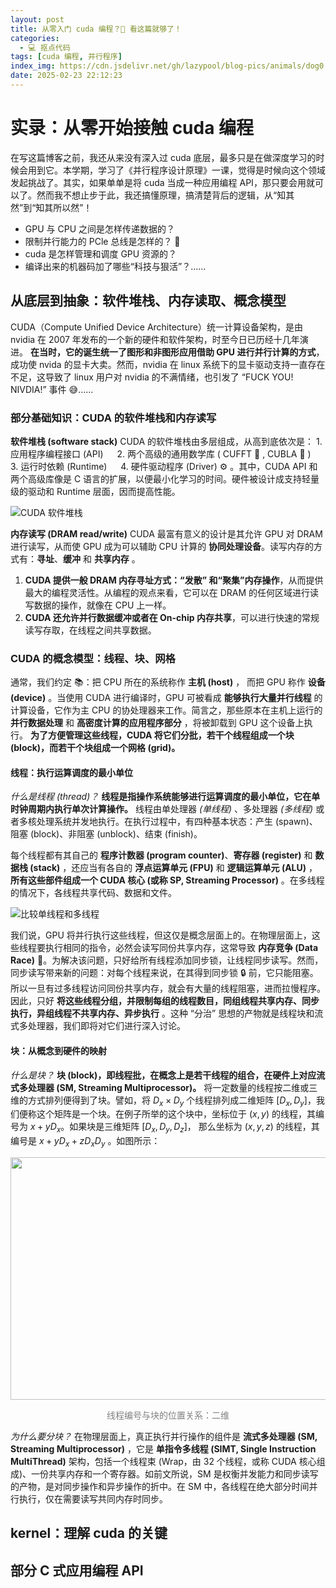 ```yaml
---
layout: post
title: 从零入门 cuda 编程？🦴 看这篇就够了！
categories:
  - 💻 抠点代码
tags: [cuda 编程, 并行程序]
index_img: https://cdn.jsdelivr.net/gh/lazypool/blog-pics/animals/dog0.png
date: 2025-02-23 22:12:23
---
```


# 实录：从零开始接触 cuda 编程

在写这篇博客之前，我还从来没有深入过 cuda 底层，最多只是在做深度学习的时候会用到它。本学期，学习了《并行程序设计原理》一课，觉得是时候向这个领域发起挑战了。其实，如果单单是将 cuda 当成一种应用编程 API，那只要会用就可以了。然而我不想止步于此，我还搞懂原理，搞清楚背后的逻辑，从“知其然”到“知其所以然”！

- GPU 与 CPU 之间是怎样传递数据的？
- 限制并行能力的 PCle 总线是怎样的？ 🤔
- cuda 是怎样管理和调度 GPU 资源的？
- 编译出来的机器码加了哪些“科技与狠活”？……

## 从底层到抽象：软件堆栈、内存读取、概念模型

CUDA（Compute Unified Device Architecture）统一计算设备架构，是由 nvidia 在 2007 年发布的一个新的硬件和软件架构，时至今日已历经十几年演进。 **在当时，它的诞生统一了图形和非图形应用借助 GPU 进行并行计算的方式**，成功使 nvida 的显卡大卖。然而，nvidia 在 linux 系统下的显卡驱动支持一直存在不足，这导致了 linux 用户对 nvidia 的不满情绪，也引发了 “FUCK YOU! NIVDIA!” 事件 😅……

### 部分基础知识：CUDA 的软件堆栈和内存读写

**软件堆栈 (software stack)** CUDA 的软件堆栈由多层组成，从高到底依次是： 1. 应用程序编程接口 (API) &ensp;&ensp; 2. 两个高级的通用数学库 ( CUFFT 🔧 , CUBLA 🧮 ) &ensp;&ensp; 3. 运行时依赖 (Runtime) &ensp;&ensp; 4. 硬件驱动程序 (Driver) ⚙  。其中，CUDA API 和两个高级库像是 C 语言的扩展，以便最小化学习的时间。硬件被设计成支持轻量级的驱动和 Runtime 层面，因而提高性能。

![CUDA 软件堆栈](0223_cuda-archtecture.png)

**内存读写 (DRAM read/write)** CUDA 最富有意义的设计是其允许 GPU 对 DRAM 进行读写，从而使 GPU 成为可以辅助 CPU 计算的 **协同处理设备**。读写内存的方式有：**寻址**、**缓冲** 和 **共享内存** 。

1) **CUDA 提供一般 DRAM 内存寻址方式：“发散” 和“聚集”内存操作**，从而提供最大的编程灵活性。从编程的观点来看，它可以在 DRAM 的任何区域进行读写数据的操作，就像在 CPU 上一样。
2) **CUDA 还允许并行数据缓冲或者在 On-chip 内存共享**，可以进行快速的常规读写存取，在线程之间共享数据。

### CUDA 的概念模型：线程、块、网格

通常，我们约定 📚：把 CPU 所在的系统称作 **主机 (host)** ， 而把 GPU 称作 **设备 (device)** 。当使用 CUDA 进行编译时，GPU 可被看成 **能够执行大量并行线程** 的计算设备，它作为主 CPU 的协处理器来工作。简言之，那些原本在主机上运行的 **并行数据处理** 和 **高密度计算的应用程序部分** ，将被卸载到 GPU 这个设备上执行。 **为了方便管理这些线程，CUDA 将它们分批，若干个线程组成一个块 (block)，而若干个块组成一个网格 (grid)。**

#### 线程：执行运算调度的最小单位

*什么是线程 (thread)？* **线程是指操作系统能够进行运算调度的最小单位，它在单时钟周期内执行单次计算操作。** 线程由单处理器 _(单线程)_ 、多处理器 _(多线程)_ 或者多核处理系统并发地执行。在执行过程中，有四种基本状态：产生 (spawn)、阻塞 (block)、非阻塞 (unblock)、结束 (finish)。

每个线程都有其自己的 **程序计数器 (program counter)**、**寄存器 (register)** 和 **数据栈 (stack)** ，还应当有各自的 **浮点运算单元 (FPU)** 和 **逻辑运算单元 (ALU)** ， **所有这些部件组成一个 CUDA 核心 (或称 SP, Streaming Processor)** 。在多线程的情况下，各线程共享代码、数据和文件。

![比较单线程和多线程](https://www.cs.uic.edu/~jbell/CourseNotes/OperatingSystems/images/Chapter4/4_01_ThreadDiagram.jpg)

我们说，GPU 将并行执行这些线程，但这仅是概念层面上的。在物理层面上，这些线程要执行相同的指令，必然会读写同份共享内存，这常导致 **内存竞争 (Data Race)** 💢。为解决该问题，只好给所有线程添加同步锁，让线程同步读写。然而，同步读写带来新的问题：对每个线程来说，在其得到同步锁 🔒 前，它只能阻塞。所以一旦有过多线程访问同份共享内存，就会有大量的线程阻塞，进而拉慢程序。因此，只好 **将这些线程分组，并限制每组的线程数目，同组线程共享内存、同步执行，异组线程不共享内存、异步执行** 。这种 “分治” 思想的产物就是线程块和流式多处理器，我们即将对它们进行深入讨论。

#### 块：从概念到硬件的映射

*什么是块？* **块 (block)，即线程批，在概念上是若干线程的组合，在硬件上对应流式多处理器 (SM, Streaming Multiprocessor)。** 将一定数量的线程按二维或三维的方式排列便得到了块。譬如，将 $D_x \times D_y$ 个线程排列成二维矩阵 $[D_x, D_y]$，我们便称这个矩阵是一个块。在例子所举的这个块中，坐标位于 $(x, y)$ 的线程，其编号为 $x + yD_x$。如果块是三维矩阵 $[D_x, D_y, D_z]$， 那么坐标为 $(x, y, z)$ 的线程，其编号是 $x + yD_x + zD_xD_y$ 。如图所示：

<div align="center"><img style="height: 388px; width: 666px; object-fit: cover; object-position: 0px -422px;" src="https://upload.wikimedia.org/wikipedia/commons/5/5b/Block-thread.svg"/><p style="color: gray; font-size: 14px;">线程编号与块的位置关系：二维</p></div>

*为什么要分块？* 在物理层面上，真正执行并行操作的组件是 **流式多处理器 (SM, Streaming Multiprocessor)** ，它是 **单指令多线程 (SIMT, Single Instruction MultiThread)** 架构，包括一个线程束 (Wrap，由 32 个线程，或称 CUDA 核心组成)、一份共享内存和一个寄存器。如前文所说，SM 是权衡并发能力和同步读写的产物，是对同步操作和异步操作的折中。在 SM 中，各线程在绝大部分时间并行执行，仅在需要读写共同内存时同步。

## kernel：理解 cuda 的关键

## 部分 C 式应用编程 API
